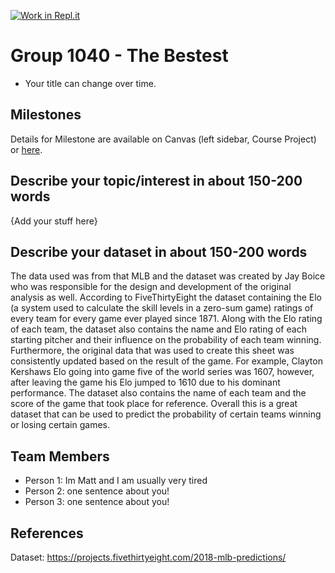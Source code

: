 [![Work in Repl.it](https://classroom.github.com/assets/work-in-replit-14baed9a392b3a25080506f3b7b6d57f295ec2978f6f33ec97e36a161684cbe9.svg)](https://classroom.github.com/online_ide?assignment_repo_id=358535&assignment_repo_type=GroupAssignmentRepo)
# Group 1040 - The Bestest

- Your title can change over time.

## Milestones

Details for Milestone are available on Canvas (left sidebar, Course Project) or [here](https://firas.moosvi.com/courses/data301/project/milestone01.html).

## Describe your topic/interest in about 150-200 words

{Add your stuff here}

## Describe your dataset in about 150-200 words

The data used was from that MLB and the dataset was created by Jay Boice who was responsible for the design and development of the original analysis as well.  According to FiveThirtyEight the dataset containing the Elo (a system used to calculate the skill levels in a zero-sum game) ratings of every team for every game ever played since 1871. Along with the Elo rating of each team, the dataset also contains the name and Elo rating of each starting pitcher and their influence on the probability of each team winning.  Furthermore, the original data that was used to create this sheet was consistently updated based on the result of the game. For example, Clayton Kershaws Elo going into game five of the world series was 1607, however, after leaving the game his Elo jumped to 1610 due to his dominant performance.  The dataset also contains the name of each team and the score of the game that took place for reference.  Overall this is a great dataset that can be used to predict the probability of certain teams winning or losing certain games.

## Team Members

- Person 1: Im Matt and I am usually very tired
- Person 2: one sentence about you!
- Person 3: one sentence about you!

## References

Dataset: https://projects.fivethirtyeight.com/2018-mlb-predictions/
